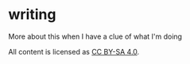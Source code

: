 writing
=======

More about this when I have a clue of what I'm doing


All content is licensed as [CC BY-SA 4.0](http://creativecommons.org/licenses/by-sa/4.0/).